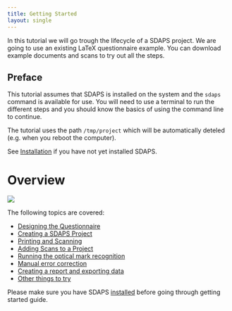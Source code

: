 ```yaml
---
title: Getting Started
layout: single
---
```


In this tutorial we will go trough the lifecycle of a SDAPS project. We are
going to use an existing LaTeX questionnaire example. You can download example
documents and scans to try out all the steps.

## Preface

This tutorial assumes that SDAPS is installed on the system and the `sdaps`
command is available for use. You will need to use a terminal to run the
different steps and you should know the basics of using the command line to
continue.

The tutorial uses the path `/tmp/project` which will be automatically deteled
(e.g. when you reboot the computer).

See [Installation](../install) if you have not yet installed SDAPS.

# Overview

![](/images/sdaps-steps-0000.png)

The following topics are covered:

 * [Designing the Questionnaire](design)
 * [Creating a SDAPS Project](setup)
 * [Printing and Scanning](print-scan)
 * [Adding Scans to a Project](add)
 * [Running the optical mark recognition](recognize)
 * [Manual error correction](correction)
 * [Creating a report and exporting data](export)
 * [Other things to try](more)

Please make sure you have SDAPS [installed](../install) before going through
getting started guide.

